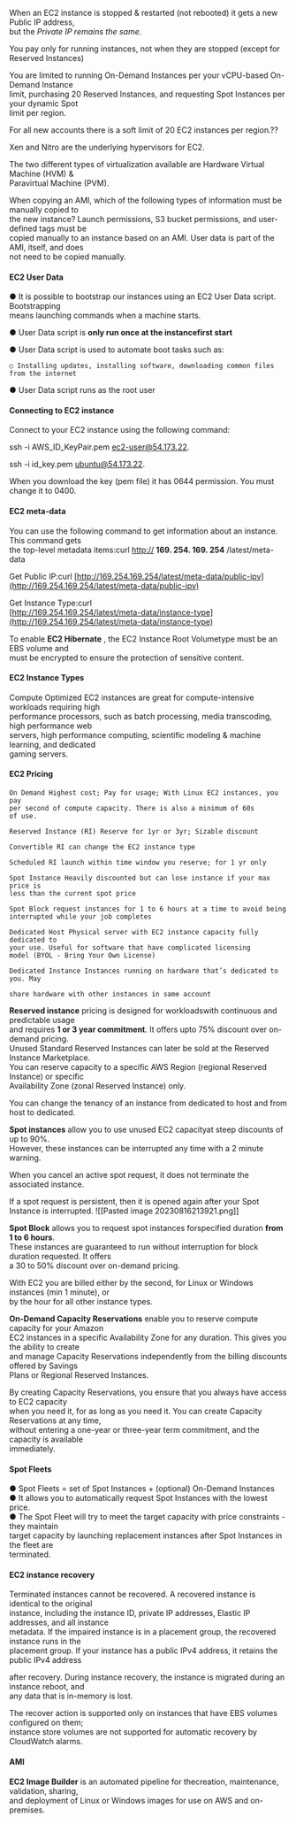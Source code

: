 When an EC2 instance is stopped & restarted (not rebooted) it gets a new Public IP address,  
but the _Private IP remains the same_.

You pay only for running instances, not when they are stopped (except for Reserved Instances)

You are limited to running On-Demand Instances per your vCPU-based On-Demand Instance  
limit, purchasing 20 Reserved Instances, and requesting Spot Instances per your dynamic Spot  
limit per region.

For all new accounts there is a soft limit of 20 EC2 instances per region.??

Xen and Nitro are the underlying hypervisors for EC2.

The two different types of virtualization available are Hardware Virtual Machine (HVM) &  
Paravirtual Machine (PVM).

When copying an AMI, which of the following types of information must be manually copied to  
the new instance? Launch permissions, S3 bucket permissions, and user-defined tags must be  
copied manually to an instance based on an AMI. User data is part of the AMI, itself, and does  
not need to be copied manually.

#### EC2 User Data

● It is possible to bootstrap our instances using an EC2 User Data script. Bootstrapping  
means launching commands when a machine starts.

● User Data script is **only run once at the instancefirst start**

● User Data script is used to automate boot tasks such as:

```
○ Installing updates, installing software, downloading common files from the internet
```

● User Data script runs as the root user

#### Connecting to EC2 instance

Connect to your EC2 instance using the following command:

ssh -i AWS_ID_KeyPair.pem ec2-user@54.173.22.

ssh -i id_key.pem ubuntu@54.173.22.

When you download the key (pem file) it has 0644 permission. You must change it to 0400.

#### EC2 meta-data

You can use the following command to get information about an instance. This command gets  
the top-level metadata items:curl [http://](http:) **169. 254. 169. 254** /latest/meta-data

Get Public IP:curl [http://169.254.169.254/latest/meta-data/public-ipv](http://169.254.169.254/latest/meta-data/public-ipv)

Get Instance Type:curl  
[http://169.254.169.254/latest/meta-data/instance-type](http://169.254.169.254/latest/meta-data/instance-type)

To enable **EC2 Hibernate** , the EC2 Instance Root Volumetype must be an EBS volume and  
must be encrypted to ensure the protection of sensitive content.

#### EC2 Instance Types

Compute Optimized EC2 instances are great for compute-intensive workloads requiring high  
performance processors, such as batch processing, media transcoding, high performance web  
servers, high performance computing, scientific modeling & machine learning, and dedicated  
gaming servers.

#### EC2 Pricing

```
On Demand Highest cost; Pay for usage; With Linux EC2 instances, you pay
per second of compute capacity. There is also a minimum of 60s
of use.
```

```
Reserved Instance (RI) Reserve for 1yr or 3yr; Sizable discount
```

```
Convertible RI can change the EC2 instance type
```

```
Scheduled RI launch within time window you reserve; for 1 yr only
```

```
Spot Instance Heavily discounted but can lose instance if your max price is
less than the current spot price
```

```
Spot Block request instances for 1 to 6 hours at a time to avoid being
interrupted while your job completes
```

```
Dedicated Host Physical server with EC2 instance capacity fully dedicated to
your use. Useful for software that have complicated licensing
model (BYOL - Bring Your Own License)
```

```
Dedicated Instance Instances running on hardware that’s dedicated to you. May
```

```
share hardware with other instances in same account
```

**Reserved instance** pricing is designed for workloadswith continuous and predictable usage  
and requires **1 or 3 year commitment**. It offers upto 75% discount over on-demand pricing.  
Unused Standard Reserved Instances can later be sold at the Reserved Instance Marketplace.  
You can reserve capacity to a specific AWS Region (regional Reserved Instance) or specific  
Availability Zone (zonal Reserved Instance) only.

You can change the tenancy of an instance from dedicated to host and from host to dedicated.

**Spot instances** allow you to use unused EC2 capacityat steep discounts of up to 90%.  
However, these instances can be interrupted any time with a 2 minute warning.

When you cancel an active spot request, it does not terminate the associated instance.

If a spot request is persistent, then it is opened again after your Spot Instance is interrupted.
![[Pasted image 20230816213921.png]]

**Spot Block** allows you to request spot instances forspecified duration **from 1 to 6 hours**.  
These instances are guaranteed to run without interruption for block duration requested. It offers  
a 30 to 50% discount over on-demand pricing.

With EC2 you are billed either by the second, for Linux or Windows instances (min 1 minute), or  
by the hour for all other instance types.

**On-Demand Capacity Reservations** enable you to reserve compute capacity for your Amazon  
EC2 instances in a specific Availability Zone for any duration. This gives you the ability to create  
and manage Capacity Reservations independently from the billing discounts offered by Savings  
Plans or Regional Reserved Instances.

By creating Capacity Reservations, you ensure that you always have access to EC2 capacity  
when you need it, for as long as you need it. You can create Capacity Reservations at any time,  
without entering a one-year or three-year term commitment, and the capacity is available  
immediately.

#### Spot Fleets

● Spot Fleets = set of Spot Instances + (optional) On-Demand Instances  
● It allows you to automatically request Spot Instances with the lowest price.  
● The Spot Fleet will try to meet the target capacity with price constraints - they maintain  
target capacity by launching replacement instances after Spot Instances in the fleet are  
terminated.

#### EC2 instance recovery

Terminated instances cannot be recovered. A recovered instance is identical to the original  
instance, including the instance ID, private IP addresses, Elastic IP addresses, and all instance  
metadata. If the impaired instance is in a placement group, the recovered instance runs in the  
placement group. If your instance has a public IPv4 address, it retains the public IPv4 address

after recovery. During instance recovery, the instance is migrated during an instance reboot, and  
any data that is in-memory is lost.

The recover action is supported only on instances that have EBS volumes configured on them;  
instance store volumes are not supported for automatic recovery by CloudWatch alarms.

#### AMI

**EC2 Image Builder** is an automated pipeline for thecreation, maintenance, validation, sharing,  
and deployment of Linux or Windows images for use on AWS and on-premises.